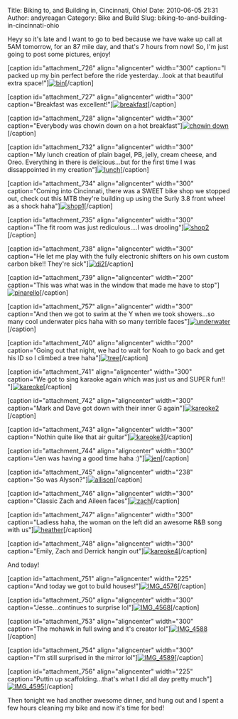 Title: Biking to, and Building in, Cincinnati, Ohio!
Date: 2010-06-05 21:31
Author: andyreagan
Category: Bike and Build
Slug: biking-to-and-building-in-cincinnati-ohio

Heyy so it's late and I want to go to bed because we have wake up call
at 5AM tomorrow, for an 87 mile day, and that's 7 hours from now! So,
I'm just going to post some pictures, enjoy!

[caption id="attachment\_726" align="aligncenter" width="300" caption="I
packed up my bin perfect before the ride yesterday...look at that
beautiful extra
space!"][![](http://andyreagan.com/wp-content/uploads/2010/06/bin-300x200.jpg "bin")](http://andyreagan.com/wp-content/uploads/2010/06/bin.jpg)[/caption]

[caption id="attachment\_727" align="aligncenter" width="300"
caption="Breakfast was
excellent!"][![](http://andyreagan.com/wp-content/uploads/2010/06/breakfast-300x200.jpg "breakfast")](http://andyreagan.com/wp-content/uploads/2010/06/breakfast.jpg)[/caption]

[caption id="attachment\_728" align="aligncenter" width="300"
caption="Everybody was chowin down on a hot
breakfast"][![](http://andyreagan.com/wp-content/uploads/2010/06/chowin-down-300x200.jpg "chowin down")](http://andyreagan.com/wp-content/uploads/2010/06/chowin-down.jpg)[/caption]

[caption id="attachment\_732" align="aligncenter" width="300"
caption="My lunch creation of plain bagel, PB, jelly, cream cheese, and
Oreo. Everything in there is delicious...but for the first time I was
dissappointed in my
creation"][![](http://andyreagan.com/wp-content/uploads/2010/06/lunch1-300x200.jpg "lunch")](http://andyreagan.com/wp-content/uploads/2010/06/lunch1.jpg)[/caption]

[caption id="attachment\_734" align="aligncenter" width="300"
caption="Coming into Cincinnati, there was a SWEET bike shop we stopped
out, check out this MTB they're building up using the Surly 3.8 front
wheel as a shock
haha"][![](http://andyreagan.com/wp-content/uploads/2010/06/shop1-300x200.jpg "shop1")](http://andyreagan.com/wp-content/uploads/2010/06/shop1.jpg)[/caption]

[caption id="attachment\_735" align="aligncenter" width="300"
caption="The fit room was just rediculous....I was
drooling"][![](http://andyreagan.com/wp-content/uploads/2010/06/shop2-300x200.jpg "shop2")](http://andyreagan.com/wp-content/uploads/2010/06/shop2.jpg)[/caption]

[caption id="attachment\_738" align="aligncenter" width="300"
caption="He let me play with the fully electronic shifters on his own
custom carbon bike!! They're
sick"][![](http://andyreagan.com/wp-content/uploads/2010/06/di2-300x200.jpg "di2")](http://andyreagan.com/wp-content/uploads/2010/06/di2.jpg)[/caption]

[caption id="attachment\_739" align="aligncenter" width="200"
caption="This was what was in the window that made me have to
stop"][![](http://andyreagan.com/wp-content/uploads/2010/06/pinarello-200x300.jpg "pinarello")](http://andyreagan.com/wp-content/uploads/2010/06/pinarello.jpg)[/caption]

[caption id="attachment\_757" align="aligncenter" width="300"
caption="And then we got to swim at the Y when we took showers...so many
cool underwater pics haha with so many terrible
faces"][![](http://andyreagan.com/wp-content/uploads/2010/06/underwater-300x225.jpg "underwater")](http://andyreagan.com/wp-content/uploads/2010/06/underwater.jpg)[/caption]

[caption id="attachment\_740" align="aligncenter" width="200"
caption="Going out that night, we had to wait for Noah to go back and
get his ID so I climbed a tree
haha"][![](http://andyreagan.com/wp-content/uploads/2010/06/tree-200x300.jpg "tree")](http://andyreagan.com/wp-content/uploads/2010/06/tree.jpg)[/caption]

[caption id="attachment\_741" align="aligncenter" width="300"
caption="We got to sing karaoke again which was just us and SUPER fun!!
"][![](http://andyreagan.com/wp-content/uploads/2010/06/kareoke-300x200.jpg "kareoke")](http://andyreagan.com/wp-content/uploads/2010/06/kareoke.jpg)[/caption]

[caption id="attachment\_742" align="aligncenter" width="300"
caption="Mark and Dave got down with their inner G
again"][![](http://andyreagan.com/wp-content/uploads/2010/06/kareoke2-300x200.jpg "kareoke2")](http://andyreagan.com/wp-content/uploads/2010/06/kareoke2.jpg)[/caption]

[caption id="attachment\_743" align="aligncenter" width="300"
caption="Nothin quite like that air
guitar"][![](http://andyreagan.com/wp-content/uploads/2010/06/kareoke3-300x200.jpg "kareoke3")](http://andyreagan.com/wp-content/uploads/2010/06/kareoke3.jpg)[/caption]

[caption id="attachment\_744" align="aligncenter" width="300"
caption="Jen was having a good time haha
:)"][![](http://andyreagan.com/wp-content/uploads/2010/06/jen-300x200.jpg "jen")](http://andyreagan.com/wp-content/uploads/2010/06/jen.jpg)[/caption]

[caption id="attachment\_745" align="aligncenter" width="238"
caption="So was
Alyson?"][![](http://andyreagan.com/wp-content/uploads/2010/06/allison-238x300.jpg "allison")](http://andyreagan.com/wp-content/uploads/2010/06/allison.jpg)[/caption]

[caption id="attachment\_746" align="aligncenter" width="300"
caption="Classic Zach and Aileen
faces"][![](http://andyreagan.com/wp-content/uploads/2010/06/zach-300x200.jpg "zach")](http://andyreagan.com/wp-content/uploads/2010/06/zach.jpg)[/caption]

[caption id="attachment\_747" align="aligncenter" width="300"
caption="Ladiess haha, the woman on the left did an awesome R&B song
with
us"][![](http://andyreagan.com/wp-content/uploads/2010/06/heather-300x200.jpg "heather")](http://andyreagan.com/wp-content/uploads/2010/06/heather.jpg)[/caption]

[caption id="attachment\_748" align="aligncenter" width="300"
caption="Emily, Zach and Derrick hangin
out"][![](http://andyreagan.com/wp-content/uploads/2010/06/kareoke4-300x200.jpg "kareoke4")](http://andyreagan.com/wp-content/uploads/2010/06/kareoke4.jpg)[/caption]

And today!

[caption id="attachment\_751" align="aligncenter" width="225"
caption="And today we got to build
houses!"][![](http://andyreagan.com/wp-content/uploads/2010/06/IMG_4576-225x300.jpg "IMG_4576")](http://andyreagan.com/wp-content/uploads/2010/06/IMG_4576.jpg)[/caption]

[caption id="attachment\_750" align="aligncenter" width="300"
caption="Jesse...continues to surprise
lol"][![](http://andyreagan.com/wp-content/uploads/2010/06/IMG_4568-300x225.jpg "IMG_4568")](http://andyreagan.com/wp-content/uploads/2010/06/IMG_4568.jpg)[/caption]

[caption id="attachment\_753" align="aligncenter" width="300"
caption="The mohawk in full swing and it's creator
lol"][![](http://andyreagan.com/wp-content/uploads/2010/06/IMG_4588-300x225.jpg "IMG_4588")](http://andyreagan.com/wp-content/uploads/2010/06/IMG_4588.jpg)[/caption]

[caption id="attachment\_754" align="aligncenter" width="300"
caption="I'm still surprised in the mirror
lol"][![](http://andyreagan.com/wp-content/uploads/2010/06/IMG_4589-300x225.jpg "IMG_4589")](http://andyreagan.com/wp-content/uploads/2010/06/IMG_4589.jpg)[/caption]

[caption id="attachment\_756" align="aligncenter" width="225"
caption="Puttin up scaffolding...that's what I did all day pretty
much"][![](http://andyreagan.com/wp-content/uploads/2010/06/IMG_4595-225x300.jpg "IMG_4595")](http://andyreagan.com/wp-content/uploads/2010/06/IMG_4595.jpg)[/caption]

Then tonight we had another awesome dinner, and hung out and I spent a
few hours cleaning my bike and now it's time for bed!
